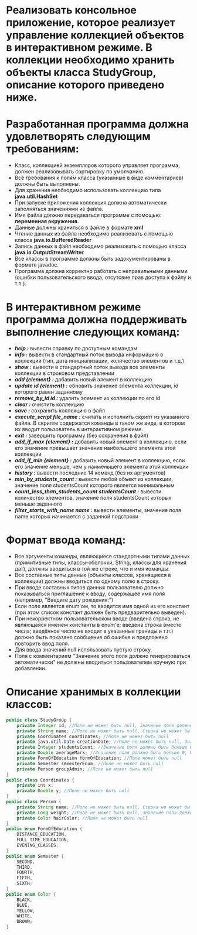 # Реализовать консольное приложение, которое реализует управление коллекцией объектов в интерактивном режиме. В коллекции необходимо хранить объекты класса StudyGroup, описание которого приведено ниже.

Разработанная программа должна удовлетворять следующим требованиям:
=====================

* Класс, коллекцией экземпляров которого управляет программа, должен реализовывать сортировку по умолчанию.
* Все требования к полям класса (указанные в виде комментариев) должны быть выполнены.
* Для хранения необходимо использовать коллекцию типа **java.util.HashSet**
* При запуске приложения коллекция должна автоматически заполняться значениями из файла.
* Имя файла должно передаваться программе с помощью: **переменная окружения**.
* Данные должны храниться в файле в формате **xml**
* Чтение данных из файла необходимо реализовать с помощью класса **java.io.BufferedReader**
* Запись данных в файл необходимо реализовать с помощью класса **java.io.OutputStreamWriter**
* Все классы в программе должны быть задокументированы в формате javadoc.
* Программа должна корректно работать с неправильными данными (ошибки пользовательского ввода, отсутсвие прав доступа к файлу и т.п.).

В интерактивном режиме программа должна поддерживать выполнение следующих команд:
=====================

* ***help :*** вывести справку по доступным командам
* ***info :*** вывести в стандартный поток вывода информацию о коллекции (тип, дата инициализации, количество элементов и т.д.)
* ***show :*** вывести в стандартный поток вывода все элементы коллекции в строковом представлении
* ***add {element} :*** добавить новый элемент в коллекцию
* ***update id {element} :*** обновить значение элемента коллекции, id которого равен заданному
* ***remove_by_id id :*** удалить элемент из коллекции по его id
* ***clear :*** очистить коллекцию
* ***save :*** сохранить коллекцию в файл
* ***execute_script file_name :*** считать и исполнить скрипт из указанного файла. В скрипте содержатся команды в таком же виде, в котором их вводит пользователь в интерактивном режиме.
* ***exit :*** завершить программу (без сохранения в файл)
* ***add_if_max {element} :*** добавить новый элемент в коллекцию, если его значение превышает значение наибольшего элемента этой коллекции
* ***add_if_min {element} :*** добавить новый элемент в коллекцию, если его значение меньше, чем у наименьшего элемента этой коллекции
* ***history :*** вывести последние 14 команд (без их аргументов)
* ***min_by_students_count :*** вывести любой объект из коллекции, значение поля studentsCount которого является минимальным
* ***count_less_than_students_count studentsCount :*** вывести количество элементов, значение поля studentsCount которых меньше заданного
* ***filter_starts_with_name name :*** вывести элементы, значение поля name которых начинается с заданной подстроки

Формат ввода команд:
=====================

* Все аргументы команды, являющиеся стандартными типами данных (примитивные типы, классы-оболочки, String, классы для хранения дат), должны вводиться в той же строке, что и имя команды.
* Все составные типы данных (объекты классов, хранящиеся в коллекции) должны вводиться по одному полю в строку.
* При вводе составных типов данных пользователю должно показываться приглашение к вводу, содержащее имя поля (например, "Введите дату рождения:")
* Если поле является enum'ом, то вводится имя одной из его констант (при этом список констант должен быть предварительно выведен).
* При некорректном пользовательском вводе (введена строка, не являющаяся именем константы в enum'е; введена строка вместо числа; введённое число не входит в указанные границы и т.п.) должно быть показано сообщение об ошибке и предложено повторить ввод поля.
* Для ввода значений null использовать пустую строку.
* Поля с комментарием "Значение этого поля должно генерироваться автоматически" не должны вводиться пользователем вручную при добавлении.


Описание хранимых в коллекции классов:
=====================

```Java
public class StudyGroup {
    private Integer id; //Поле не может быть null, Значение поля должно быть больше 0, Значение этого поля должно быть уникальным, Значение этого поля должно генерироваться автоматически
    private String name; //Поле не может быть null, Строка не может быть пустой
    private Coordinates coordinates; //Поле не может быть null
    private java.util.Date creationDate; //Поле не может быть null, Значение этого поля должно генерироваться автоматически
    private Integer studentsCount; //Значение поля должно быть больше 0, Поле не может быть null
    private Double averageMark; //Значение поля должно быть больше 0, Поле может быть null
    private FormOfEducation formOfEducation; //Поле может быть null
    private Semester semesterEnum; //Поле не может быть null
    private Person groupAdmin; //Поле не может быть null
}
public class Coordinates {
    private int x;
    private Double y; //Поле не может быть null
}
public class Person {
    private String name; //Поле не может быть null, Строка не может быть пустой
    private Long weight; //Поле не может быть null, Значение поля должно быть больше 0
    private Color hairColor; //Поле не может быть null
}
public enum FormOfEducation {
    DISTANCE_EDUCATION,
    FULL_TIME_EDUCATION,
    EVENING_CLASSES;
}
public enum Semester {
    SECOND,
    THIRD,
    FOURTH,
    FIFTH,
    SIXTH;
}
public enum Color {
    BLACK,
    BLUE,
    YELLOW,
    WHITE,
    BROWN;
}
```

